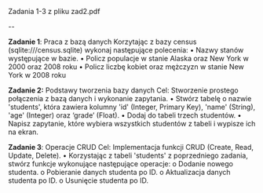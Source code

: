 Zadania 1-3 z pliku zad2.pdf

--


**Zadanie 1**: Praca z bazą danych
Korzytając z bazy census (sqlite:///census.sqlite) wykonaj następujące polecenia:
• Nazwy stanów występujące w bazie.
• Policz populacje w stanie Alaska oraz New York w 2000 oraz 2008 roku
• Policz liczbę kobiet oraz mężczyzn w stanie New York w 2008 roku

**Zadanie 2:** Podstawy tworzenia bazy danych
Cel: Stworzenie prostego połączenia z bazą danych i wykonanie zapytania.
• Stwórz tabelę o nazwie 'students', która zawiera kolumny 'id' (Integer, Primary Key), 'name'
(String), 'age' (Integer) oraz ‘grade’ (Float).
• Dodaj do tabeli trzech studentów.
• Napisz zapytanie, które wybiera wszystkich studentów z tabeli i wypisze ich na ekran.

**Zadanie 3**: Operacje CRUD
Cel: Implementacja funkcji CRUD (Create, Read, Update, Delete).
• Korzystając z tabeli 'students' z poprzedniego zadania, stwórz funkcje wykonujące
następujące operacje:
o Dodanie nowego studenta.
o Pobieranie danych studenta po ID.
o Aktualizacja danych studenta po ID.
o Usunięcie studenta po ID.
